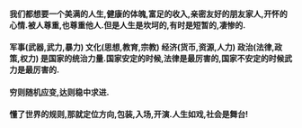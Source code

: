 #### 我们都想要一个美满的人生,健康的体魄,富足的收入,亲密友好的朋友家人,开怀的心情.被人尊重,也尊重他人.但是人生是坎坷的,有时是短暂的,凄惨的.
#### 军事(武器,武力,暴力) 文化(思想,教育,宗教)  经济(货币,资源,人力) 政治(法律,政策,权力) 是国家的统治力量.国家安定的时候,法律是最厉害的,国家不安定的时候武力是最厉害的.
#### 穷则随机应变,达则稳中求进.
#### 懂了世界的规则,那就定位方向,包装,入场,开演.人生如戏,社会是舞台!
